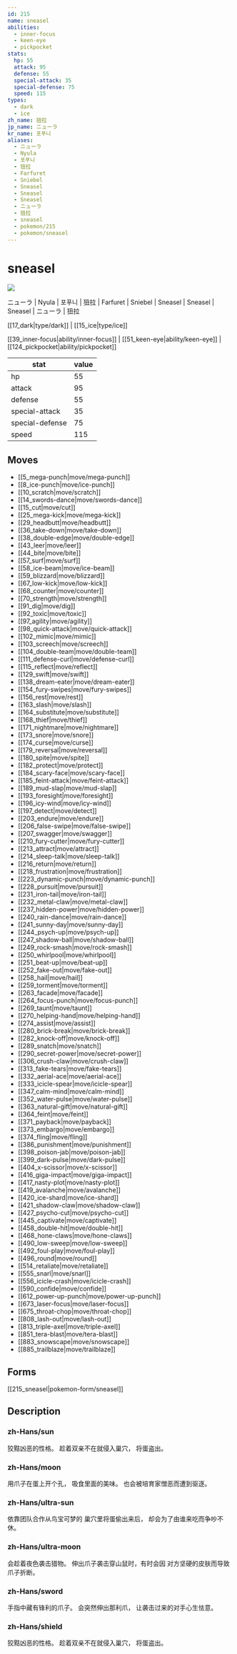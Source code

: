 ```yaml
---
id: 215
name: sneasel
abilities:
  - inner-focus
  - keen-eye
  - pickpocket
stats:
  hp: 55
  attack: 95
  defense: 55
  special-attack: 35
  special-defense: 75
  speed: 115
types:
  - dark
  - ice
zh_name: 狃拉
jp_name: ニューラ
kr_name: 포푸니
aliases:
  - ニューラ
  - Nyula
  - 포푸니
  - 狃拉
  - Farfuret
  - Sniebel
  - Sneasel
  - Sneasel
  - Sneasel
  - ニューラ
  - 狃拉
  - sneasel
  - pokemon/215
  - pokemon/sneasel
---
```

# sneasel

![](https://raw.githubusercontent.com/PokeAPI/sprites/master/sprites/pokemon/215.png)

ニューラ | Nyula | 포푸니 | 狃拉 | Farfuret | Sniebel | Sneasel | Sneasel | Sneasel | ニューラ | 狃拉

[[17_dark|type/dark]] | [[15_ice|type/ice]]

[[39_inner-focus|ability/inner-focus]] | [[51_keen-eye|ability/keen-eye]] | [[124_pickpocket|ability/pickpocket]]

|stat|value|
|---|---|
|hp|55|
|attack|95|
|defense|55|
|special-attack|35|
|special-defense|75|
|speed|115|


## Moves

- [[5_mega-punch|move/mega-punch]]
- [[8_ice-punch|move/ice-punch]]
- [[10_scratch|move/scratch]]
- [[14_swords-dance|move/swords-dance]]
- [[15_cut|move/cut]]
- [[25_mega-kick|move/mega-kick]]
- [[29_headbutt|move/headbutt]]
- [[36_take-down|move/take-down]]
- [[38_double-edge|move/double-edge]]
- [[43_leer|move/leer]]
- [[44_bite|move/bite]]
- [[57_surf|move/surf]]
- [[58_ice-beam|move/ice-beam]]
- [[59_blizzard|move/blizzard]]
- [[67_low-kick|move/low-kick]]
- [[68_counter|move/counter]]
- [[70_strength|move/strength]]
- [[91_dig|move/dig]]
- [[92_toxic|move/toxic]]
- [[97_agility|move/agility]]
- [[98_quick-attack|move/quick-attack]]
- [[102_mimic|move/mimic]]
- [[103_screech|move/screech]]
- [[104_double-team|move/double-team]]
- [[111_defense-curl|move/defense-curl]]
- [[115_reflect|move/reflect]]
- [[129_swift|move/swift]]
- [[138_dream-eater|move/dream-eater]]
- [[154_fury-swipes|move/fury-swipes]]
- [[156_rest|move/rest]]
- [[163_slash|move/slash]]
- [[164_substitute|move/substitute]]
- [[168_thief|move/thief]]
- [[171_nightmare|move/nightmare]]
- [[173_snore|move/snore]]
- [[174_curse|move/curse]]
- [[179_reversal|move/reversal]]
- [[180_spite|move/spite]]
- [[182_protect|move/protect]]
- [[184_scary-face|move/scary-face]]
- [[185_feint-attack|move/feint-attack]]
- [[189_mud-slap|move/mud-slap]]
- [[193_foresight|move/foresight]]
- [[196_icy-wind|move/icy-wind]]
- [[197_detect|move/detect]]
- [[203_endure|move/endure]]
- [[206_false-swipe|move/false-swipe]]
- [[207_swagger|move/swagger]]
- [[210_fury-cutter|move/fury-cutter]]
- [[213_attract|move/attract]]
- [[214_sleep-talk|move/sleep-talk]]
- [[216_return|move/return]]
- [[218_frustration|move/frustration]]
- [[223_dynamic-punch|move/dynamic-punch]]
- [[228_pursuit|move/pursuit]]
- [[231_iron-tail|move/iron-tail]]
- [[232_metal-claw|move/metal-claw]]
- [[237_hidden-power|move/hidden-power]]
- [[240_rain-dance|move/rain-dance]]
- [[241_sunny-day|move/sunny-day]]
- [[244_psych-up|move/psych-up]]
- [[247_shadow-ball|move/shadow-ball]]
- [[249_rock-smash|move/rock-smash]]
- [[250_whirlpool|move/whirlpool]]
- [[251_beat-up|move/beat-up]]
- [[252_fake-out|move/fake-out]]
- [[258_hail|move/hail]]
- [[259_torment|move/torment]]
- [[263_facade|move/facade]]
- [[264_focus-punch|move/focus-punch]]
- [[269_taunt|move/taunt]]
- [[270_helping-hand|move/helping-hand]]
- [[274_assist|move/assist]]
- [[280_brick-break|move/brick-break]]
- [[282_knock-off|move/knock-off]]
- [[289_snatch|move/snatch]]
- [[290_secret-power|move/secret-power]]
- [[306_crush-claw|move/crush-claw]]
- [[313_fake-tears|move/fake-tears]]
- [[332_aerial-ace|move/aerial-ace]]
- [[333_icicle-spear|move/icicle-spear]]
- [[347_calm-mind|move/calm-mind]]
- [[352_water-pulse|move/water-pulse]]
- [[363_natural-gift|move/natural-gift]]
- [[364_feint|move/feint]]
- [[371_payback|move/payback]]
- [[373_embargo|move/embargo]]
- [[374_fling|move/fling]]
- [[386_punishment|move/punishment]]
- [[398_poison-jab|move/poison-jab]]
- [[399_dark-pulse|move/dark-pulse]]
- [[404_x-scissor|move/x-scissor]]
- [[416_giga-impact|move/giga-impact]]
- [[417_nasty-plot|move/nasty-plot]]
- [[419_avalanche|move/avalanche]]
- [[420_ice-shard|move/ice-shard]]
- [[421_shadow-claw|move/shadow-claw]]
- [[427_psycho-cut|move/psycho-cut]]
- [[445_captivate|move/captivate]]
- [[458_double-hit|move/double-hit]]
- [[468_hone-claws|move/hone-claws]]
- [[490_low-sweep|move/low-sweep]]
- [[492_foul-play|move/foul-play]]
- [[496_round|move/round]]
- [[514_retaliate|move/retaliate]]
- [[555_snarl|move/snarl]]
- [[556_icicle-crash|move/icicle-crash]]
- [[590_confide|move/confide]]
- [[612_power-up-punch|move/power-up-punch]]
- [[673_laser-focus|move/laser-focus]]
- [[675_throat-chop|move/throat-chop]]
- [[808_lash-out|move/lash-out]]
- [[813_triple-axel|move/triple-axel]]
- [[851_tera-blast|move/tera-blast]]
- [[883_snowscape|move/snowscape]]
- [[885_trailblaze|move/trailblaze]]

## Forms



[[215_sneasel|pokemon-form/sneasel]]

## Description

### zh-Hans/sun

狡黠凶恶的性格。
趁着双亲不在就侵入巢穴，
将蛋盗出。

### zh-Hans/moon

用爪子在蛋上开个孔，
吸食里面的美味。
也会被培育家憎恶而遭到驱逐。

### zh-Hans/ultra-sun

依靠团队合作从鸟宝可梦的
巢穴里将蛋偷出来后，
却会为了由谁来吃而争吵不休。

### zh-Hans/ultra-moon

会趁着夜色袭击猎物。
伸出爪子袭击穿山鼠时，有时会因
对方坚硬的皮肤而导致爪子折断。

### zh-Hans/sword

手指中藏有锋利的爪子。
会突然伸出那利爪，
让袭击过来的对手心生怯意。

### zh-Hans/shield

狡黠凶恶的性格。
趁着双亲不在就侵入巢穴，
将蛋盗出。

